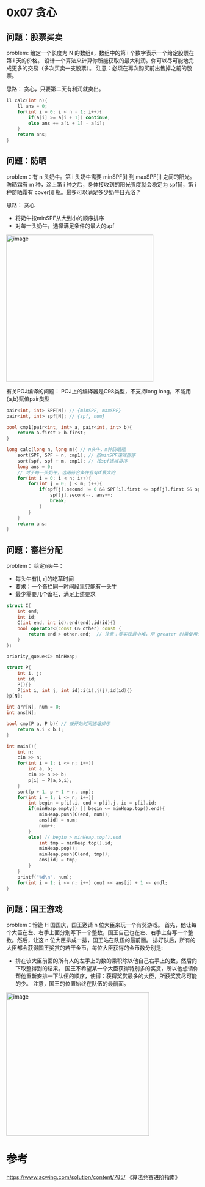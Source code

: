 # 0x07 贪心


## 问题：股票买卖

problem: 给定一个长度为 N 的数组a，数组中的第 i 个数字表示一个给定股票在第 i 天的价格。
设计一个算法来计算你所能获取的最大利润。你可以尽可能地完成更多的交易（多次买卖一支股票）。
注意：必须在再次购买前出售掉之前的股票。

思路：
贪心，只要第二天有利润就卖出。

```c
ll calc(int n){
    ll ans = 0;
    for(int i = 0; i < n - 1; i++){
        if(a[i] >= a[i + 1]) continue;
        else ans += a[i + 1] - a[i]; 
    }
    return ans;
}
```

## 问题：防晒

problem：有 n 头奶牛。第 i 头奶牛需要 minSPF[i] 到 maxSPF[i] 之间的阳光。防晒霜有 m 种，涂上第 i 种之后，身体接收到的阳光强度就会稳定为 spf[i]，第 i 种防晒霜有 cover[i] 瓶。最多可以满足多少奶牛日光浴？

思路：
贪心
- 将奶牛按minSPF从大到小的顺序排序
- 对每一头奶牛，选择满足条件的最大的spf

<img width="385" alt="image" src="https://github.com/user-attachments/assets/1a283692-51de-4d4a-b3b5-ebedbb834f89">


有关POJ编译的问题：
POJ上的编译器是C98类型，不支持long long，不能用{a,b}赋值pair类型

```c
pair<int, int> SPF[N]; // {minSPF, maxSPF}
pair<int, int> spf[N]; // {spf, num}

bool cmp1(pair<int, int> a, pair<int, int> b){
    return a.first > b.first;
}

long calc(long n, long m){ // n头牛，m种防晒瓶
    sort(SPF, SPF + n, cmp1); // 按minSPF递减排序
    sort(spf, spf + m, cmp1); // 按spf递减排序
    long ans = 0;
    // 对于每一头奶牛，选用符合条件且spf最大的
    for(int i = 0; i < n; i++){
        for(int j = 0; j < m; j++){
            if(spf[j].second != 0 && SPF[i].first <= spf[j].first && spf[j].first <= SPF[i].second){
                spf[j].second--, ans++;
                break;
            }
        }
    }
    return ans;
}
```

## 问题：畜栏分配

problem：
给定n头牛：
- 每头牛有[l, r]的吃草时间
- 要求：一个畜栏同一时间段里只能有一头牛
- 最少需要几个畜栏，满足上述要求

```cpp
struct C{
    int end;
    int id;
    C(int end, int id):end(end),id(id){}
    bool operator<(const C& other) const {
        return end > other.end;  // 注意：要实现最小堆，用 greater 时需使用大于号
    }
};

priority_queue<C> minHeap;

struct P{
    int i, j;
    int id;
    P(){}
    P(int i, int j, int id):i(i),j(j),id(id){}
}p[N];

int arr[N], num = 0;
int ans[N];

bool cmp(P a, P b){ // 按开始时间递增排序
    return a.i < b.i;
}

int main(){
    int n;
    cin >> n;
    for(int i = 1; i <= n; i++){
        int a, b;
        cin >> a >> b;
        p[i] = P(a,b,i);
    }
    sort(p + 1, p + 1 + n, cmp);
    for(int i = 1; i <= n; i++){
        int begin = p[i].i, end = p[i].j, id = p[i].id;
        if(minHeap.empty() || begin <= minHeap.top().end){
            minHeap.push(C(end, num));
            ans[id] = num;
            num++;
        }
        else{ // begin > minHeap.top().end
            int tmp = minHeap.top().id;
            minHeap.pop();
            minHeap.push(C(end, tmp));
            ans[id] = tmp;
        }
    }
    printf("%d\n", num);
    for(int i = 1; i <= n; i++) cout << ans[i] + 1 << endl;
}
```



## 问题：国王游戏

problem：恰逢 H 国国庆，国王邀请 n 位大臣来玩一个有奖游戏。
首先，他让每个大臣在左、右手上面分别写下一个整数，国王自己也在左、右手上各写一个整数。然后，让这 n 位大臣排成一排，国王站在队伍的最前面。
排好队后，所有的大臣都会获得国王奖赏的若干金币，每位大臣获得的金币数分别是:
- 排在该大臣前面的所有人的左手上的数的乘积除以他自己右手上的数，然后向下取整得到的结果。
国王不希望某一个大臣获得特别多的奖赏，所以他想请你帮他重新安排一下队伍的顺序，使得：获得奖赏最多的大臣，所获奖赏尽可能的少。
注意，国王的位置始终在队伍的最前面。


<img width="374" alt="image" src="https://github.com/user-attachments/assets/a66f3457-2933-498c-a432-476b11e58ac7">



# 参考

https://www.acwing.com/solution/content/785/
《算法竞赛进阶指南》